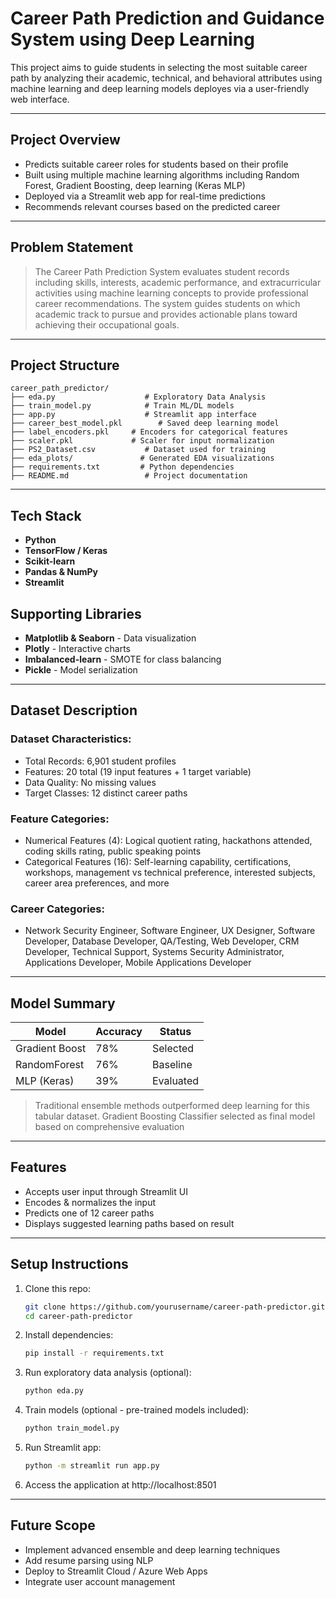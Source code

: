 # Career Path Prediction and Guidance System using Deep Learning

This project aims to guide students in selecting the most suitable career path by analyzing their academic, technical, and behavioral attributes using machine learning and deep learning models deployes via a user-friendly web interface.

---

## Project Overview

- Predicts suitable career roles for students based on their profile
- Built using multiple machine learning algorithms including Random Forest, Gradient Boosting, deep learning (Keras MLP)
- Deployed via a Streamlit web app for real-time predictions
- Recommends relevant courses based on the predicted career

---

## Problem Statement

> The Career Path Prediction System evaluates student records including skills, interests, academic performance, and extracurricular activities using machine learning concepts to provide professional career recommendations. The system guides students on which academic track to pursue and provides actionable plans toward achieving their occupational goals.

---

## Project Structure

```
career_path_predictor/
├── eda.py                    # Exploratory Data Analysis
├── train_model.py            # Train ML/DL models
├── app.py                    # Streamlit app interface
├── career_best_model.pkl        # Saved deep learning model
├── label_encoders.pkl     # Encoders for categorical features
├── scaler.pkl             # Scaler for input normalization
├── PS2_Dataset.csv           # Dataset used for training
├── eda_plots/               # Generated EDA visualizations
├── requirements.txt         # Python dependencies
├── README.md                 # Project documentation
```

---

## Tech Stack

- **Python**
- **TensorFlow / Keras**
- **Scikit-learn**
- **Pandas & NumPy**
- **Streamlit** 

## Supporting Libraries

- **Matplotlib & Seaborn** - Data visualization
- **Plotly** - Interactive charts
- **Imbalanced-learn** - SMOTE for class balancing
- **Pickle** - Model serialization

---

## Dataset Description

### Dataset Characteristics:

- Total Records: 6,901 student profiles
- Features: 20 total (19 input features + 1 target variable)
- Data Quality: No missing values
- Target Classes: 12 distinct career paths

### Feature Categories:

- Numerical Features (4): Logical quotient rating, hackathons attended, coding skills rating, public speaking points
- Categorical Features (16): Self-learning capability, certifications, workshops, management vs technical preference, interested subjects, career area preferences, and more

### Career Categories:
- Network Security Engineer, Software Engineer, UX Designer, Software Developer, Database Developer, QA/Testing, Web Developer, CRM Developer, Technical Support, Systems Security Administrator, Applications Developer, Mobile Applications Developer

---

## Model Summary

| Model           | Accuracy |  Status   | 
|-----------------|----------|-----------|
| Gradient Boost  |   78%    | Selected  |
| RandomForest    |   76%    | Baseline  |
| MLP (Keras)     |   39%    | Evaluated |

> Traditional ensemble methods outperformed deep learning for this tabular dataset. Gradient Boosting Classifier selected as final model based on comprehensive evaluation

---

## Features

- Accepts user input through Streamlit UI
- Encodes & normalizes the input
- Predicts one of 12 career paths
- Displays suggested learning paths based on result

---

## Setup Instructions

1. Clone this repo:
   ```bash
   git clone https://github.com/yourusername/career-path-predictor.git
   cd career-path-predictor
   ```

2. Install dependencies:
   ```bash
   pip install -r requirements.txt
   ```

3. Run exploratory data analysis (optional):
   ```bash
   python eda.py
   ```

4. Train models (optional - pre-trained models included):
   ```bash
   python train_model.py
   ```

5. Run Streamlit app:
   ```bash
   python -m streamlit run app.py
   ```
6. Access the application at http://localhost:8501

---

## Future Scope

- Implement advanced ensemble and deep learning techniques
- Add resume parsing using NLP
- Deploy to Streamlit Cloud / Azure Web Apps
- Integrate user account management
